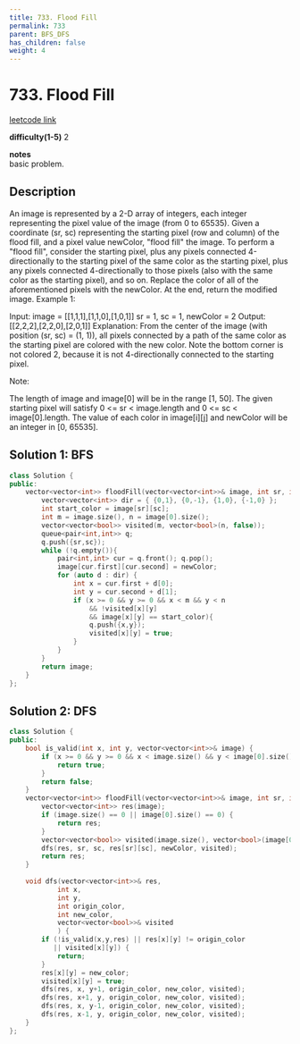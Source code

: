 ```yaml
---
title: 733. Flood Fill
permalink: 733
parent: BFS_DFS
has_children: false
weight: 4
---
```

# 733. Flood Fill
[leetcode link](https://leetcode.com/problems/flood-fill/)

**difficulty(1-5)** 
2

**notes**   
basic problem.

## Description
An image is represented by a 2-D array of integers, each integer representing the pixel value of the image (from 0 to 65535).
Given a coordinate (sr, sc) representing the starting pixel (row and column) of the flood fill, and a pixel value newColor, "flood fill" the image.
To perform a "flood fill", consider the starting pixel, plus any pixels connected 4-directionally to the starting pixel of the same color as the starting pixel, plus any pixels connected 4-directionally to those pixels (also with the same color as the starting pixel), and so on. Replace the color of all of the aforementioned pixels with the newColor.
At the end, return the modified image.
Example 1:

Input: 
image = [[1,1,1],[1,1,0],[1,0,1]]
sr = 1, sc = 1, newColor = 2
Output: [[2,2,2],[2,2,0],[2,0,1]]
Explanation: 
From the center of the image (with position (sr, sc) = (1, 1)), all pixels connected 
by a path of the same color as the starting pixel are colored with the new color.
Note the bottom corner is not colored 2, because it is not 4-directionally connected
to the starting pixel.

Note:

The length of image and image[0] will be in the range [1, 50].
The given starting pixel will satisfy 0 <= sr < image.length and 0 <= sc < image[0].length.
The value of each color in image[i][j] and newColor will be an integer in [0, 65535].

## Solution 1: BFS
```c++
class Solution {
public:
    vector<vector<int>> floodFill(vector<vector<int>>& image, int sr, int sc, int newColor) {
        vector<vector<int>> dir = { {0,1}, {0,-1}, {1,0}, {-1,0} };
        int start_color = image[sr][sc];
        int m = image.size(), n = image[0].size();
        vector<vector<bool>> visited(m, vector<bool>(n, false));
        queue<pair<int,int>> q;
        q.push({sr,sc});
        while (!q.empty()){
            pair<int,int> cur = q.front(); q.pop();
            image[cur.first][cur.second] = newColor;
            for (auto d : dir) {
                int x = cur.first + d[0];
                int y = cur.second + d[1];
                if (x >= 0 && y >= 0 && x < m && y < n
                    && !visited[x][y]
                    && image[x][y] == start_color){
                    q.push({x,y});
                    visited[x][y] = true;
                }
            }
        }
        return image;
    }
};
```

## Solution 2: DFS
```c++
class Solution {
public:
    bool is_valid(int x, int y, vector<vector<int>>& image) {
        if (x >= 0 && y >= 0 && x < image.size() && y < image[0].size()) {
            return true;
        }
        return false;
    }
    vector<vector<int>> floodFill(vector<vector<int>>& image, int sr, int sc, int newColor) {
        vector<vector<int>> res(image);
        if (image.size() == 0 || image[0].size() == 0) {
            return res;
        }
        vector<vector<bool>> visited(image.size(), vector<bool>(image[0].size(), false));
        dfs(res, sr, sc, res[sr][sc], newColor, visited);
        return res;        
    }
    
    void dfs(vector<vector<int>>& res,
            int x,
            int y,
            int origin_color,
            int new_color,
            vector<vector<bool>>& visited
            ) {
        if (!is_valid(x,y,res) || res[x][y] != origin_color
           || visited[x][y]) {
            return;
        }
        res[x][y] = new_color;
        visited[x][y] = true;
        dfs(res, x, y+1, origin_color, new_color, visited);
        dfs(res, x+1, y, origin_color, new_color, visited);
        dfs(res, x, y-1, origin_color, new_color, visited);
        dfs(res, x-1, y, origin_color, new_color, visited);
    }
};
```